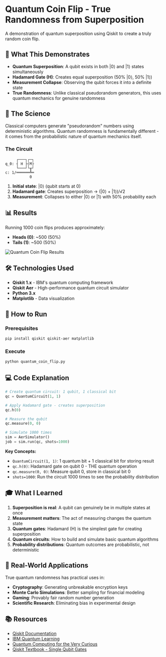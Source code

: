# Quantum Coin Flip - True Randomness from Superposition

A demonstration of quantum superposition using Qiskit to create a truly random coin flip.

## 🎯 What This Demonstrates

- **Quantum Superposition**: A qubit exists in both |0⟩ and |1⟩ states simultaneously
- **Hadamard Gate (H)**: Creates equal superposition (50% |0⟩, 50% |1⟩)
- **Measurement Collapse**: Observing the qubit forces it into a definite state
- **True Randomness**: Unlike classical pseudorandom generators, this uses quantum mechanics for genuine randomness

## 🔬 The Science

Classical computers generate "pseudorandom" numbers using deterministic algorithms. Quantum randomness is fundamentally different - it comes from the probabilistic nature of quantum mechanics itself.

### The Circuit
```
     ┌───┐┌─┐
q_0: ┤ H ├┤M├
     └───┘└╥┘
c: 1/══════╩═
           0
```

1. **Initial state**: |0⟩ (qubit starts at 0)
2. **Hadamard gate**: Creates superposition → (|0⟩ + |1⟩)/√2
3. **Measurement**: Collapses to either |0⟩ or |1⟩ with 50% probability each

## 📊 Results

Running 1000 coin flips produces approximately:
- **Heads (0)**: ~500 (50%)
- **Tails (1)**: ~500 (50%)

![Quantum Coin Flip Results](quantum_coin.png)

## 🛠️ Technologies Used

- **Qiskit 1.x** - IBM's quantum computing framework
- **Qiskit Aer** - High-performance quantum circuit simulator
- **Python 3.x**
- **Matplotlib** - Data visualization

## 🚀 How to Run

### Prerequisites
```bash
pip install qiskit qiskit-aer matplotlib
```

### Execute
```bash
python quantum_coin_flip.py
```

## 💻 Code Explanation
```python
# Create quantum circuit: 1 qubit, 1 classical bit
qc = QuantumCircuit(1, 1)

# Apply Hadamard gate - creates superposition
qc.h(0)

# Measure the qubit
qc.measure(0, 0)

# Simulate 1000 times
sim = AerSimulator()
job = sim.run(qc, shots=1000)
```

**Key Concepts:**
- `QuantumCircuit(1, 1)`: 1 quantum bit + 1 classical bit for storing result
- `qc.h(0)`: Hadamard gate on qubit 0 - THE quantum operation
- `qc.measure(0, 0)`: Measure qubit 0, store in classical bit 0
- `shots=1000`: Run the circuit 1000 times to see the probability distribution

## 🎓 What I Learned

1. **Superposition is real**: A qubit can genuinely be in multiple states at once
2. **Measurement matters**: The act of measuring changes the quantum state
3. **Quantum gates**: Hadamard (H) is the simplest gate for creating superposition
4. **Quantum circuits**: How to build and simulate basic quantum algorithms
5. **Probability distributions**: Quantum outcomes are probabilistic, not deterministic

## 🔮 Real-World Applications

True quantum randomness has practical uses in:
- **Cryptography**: Generating unbreakable encryption keys
- **Monte Carlo Simulations**: Better sampling for financial modeling
- **Gaming**: Provably fair random number generation
- **Scientific Research**: Eliminating bias in experimental design

## 📚 Resources

- [Qiskit Documentation](https://qiskit.org/documentation/)
- [IBM Quantum Learning](https://learning.quantum.ibm.com/)
- [Quantum Computing for the Very Curious](https://quantum.country/)
- [Qiskit Textbook - Single Qubit Gates](https://qiskit.org/textbook/ch-states/single-qubit-gates.html)



